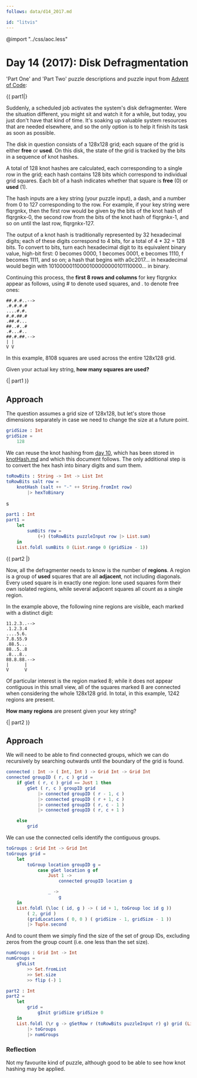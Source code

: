 ```yaml
---
follows: data/d14_2017.md

id: "litvis"
---
```


@import "../css/aoc.less"

# Day 14 (2017): Disk Defragmentation

'Part One' and 'Part Two' puzzle descriptions and puzzle input from [Advent of Code](https://adventofcode.com/2017/day/14):

{( part1|}

Suddenly, a scheduled job activates the system's disk defragmenter. Were the situation different, you might sit and watch it for a while, but today, you just don't have that kind of time. It's soaking up valuable system resources that are needed elsewhere, and so the only option is to help it finish its task as soon as possible.

The disk in question consists of a 128x128 grid; each square of the grid is either **free** or **used**. On this disk, the state of the grid is tracked by the bits in a sequence of knot hashes.

A total of 128 knot hashes are calculated, each corresponding to a single row in the grid; each hash contains 128 bits which correspond to individual grid squares. Each bit of a hash indicates whether that square is **free** (0) or **used** (1).

The hash inputs are a key string (your puzzle input), a dash, and a number from 0 to 127 corresponding to the row. For example, if your key string were flqrgnkx, then the first row would be given by the bits of the knot hash of flqrgnkx-0, the second row from the bits of the knot hash of flqrgnkx-1, and so on until the last row, flqrgnkx-127.

The output of a knot hash is traditionally represented by 32 hexadecimal digits; each of these digits correspond to 4 bits, for a total of 4 \* 32 = 128 bits. To convert to bits, turn each hexadecimal digit to its equivalent binary value, high-bit first: 0 becomes 0000, 1 becomes 0001, e becomes 1110, f becomes 1111, and so on; a hash that begins with a0c2017... in hexadecimal would begin with 10100000110000100000000101110000... in binary.

Continuing this process, the **first 8 rows and columns** for key flqrgnkx appear as follows, using # to denote used squares, and . to denote free ones:

    ##.#.#..-->
    .#.#.#.#
    ....#.#.
    #.#.##.#
    .##.#...
    ##..#..#
    .#...#..
    ##.#.##.-->
    | |
    V V

In this example, 8108 squares are used across the entire 128x128 grid.

Given your actual key string, **how many squares are used?**

{| part1 )}

## Approach

The question assumes a grid size of 128x128, but let's store those dimensions separately in case we need to change the size at a future point.

```elm {l}
gridSize : Int
gridSize =
    128
```

We can reuse the knot hashing from [day 10](d10_2017.md), which has been stored in [knotHash.md](knotHash.md) and which this document follows. The only additional step is to convert the hex hash into binary digits and sum them.

```elm {l}
toRowBits : String -> Int -> List Int
toRowBits salt row =
    knotHash (salt ++ "-" ++ String.fromInt row)
        |> hexToBinary
```

s

```elm {l r}
part1 : Int
part1 =
    let
        sumBits row =
            (+) (toRowBits puzzleInput row |> List.sum)
    in
    List.foldl sumBits 0 (List.range 0 (gridSize - 1))
```

{( part2 |}

Now, all the defragmenter needs to know is the number of **regions**. A region is a group of **used** squares that are all **adjacent**, not including diagonals. Every used square is in exactly one region: lone used squares form their own isolated regions, while several adjacent squares all count as a single region.

In the example above, the following nine regions are visible, each marked with a distinct digit:

    11.2.3..-->
    .1.2.3.4
    ....5.6.
    7.8.55.9
    .88.5...
    88..5..8
    .8...8..
    88.8.88.-->
    |      |
    V      V

Of particular interest is the region marked 8; while it does not appear contiguous in this small view, all of the squares marked 8 are connected when considering the whole 128x128 grid. In total, in this example, 1242 regions are present.

**How many regions** are present given your key string?

{| part2 )}

## Approach

We will need to be able to find connected groups, which we can do recursively by searching outwards until the boundary of the grid is found.

```elm {l}
connected : Int -> ( Int, Int ) -> Grid Int -> Grid Int
connected groupID ( r, c ) grid =
    if gGet ( r, c ) grid == Just 1 then
        gSet ( r, c ) groupID grid
            |> connected groupID ( r - 1, c )
            |> connected groupID ( r + 1, c )
            |> connected groupID ( r, c - 1 )
            |> connected groupID ( r, c + 1 )

    else
        grid
```

We can use the connected cells identify the contiguous groups.

```elm {l}
toGroups : Grid Int -> Grid Int
toGroups grid =
    let
        toGroup location groupID g =
            case gGet location g of
                Just 1 ->
                    connected groupID location g

                _ ->
                    g
    in
    List.foldl (\loc ( id, g ) -> ( id + 1, toGroup loc id g ))
        ( 2, grid )
        (gridLocations ( 0, 0 ) ( gridSize - 1, gridSize - 1 ))
        |> Tuple.second
```

And to count them we simply find the size of the set of group IDs, excluding zeros from the group count (i.e. one less than the set size).

```elm {l}
numGroups : Grid Int -> Int
numGroups =
    gToList
        >> Set.fromList
        >> Set.size
        >> flip (-) 1
```

```elm {l r}
part2 : Int
part2 =
    let
        grid =
            gInit gridSize gridSize 0
    in
    List.foldl (\r g -> gSetRow r (toRowBits puzzleInput r) g) grid (List.range 0 (gridSize - 1))
        |> toGroups
        |> numGroups
```

### Reflection

Not my favourite kind of puzzle, although good to be able to see how knot hashing may be applied.
